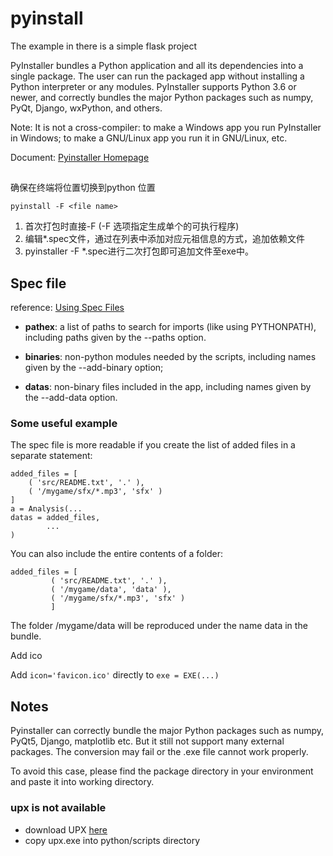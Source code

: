 # pyinstall

The example in there is a simple flask project

PyInstaller bundles a Python application and all its dependencies into a single package. The user can run the packaged app without installing a Python interpreter or any modules. PyInstaller supports Python 3.6 or newer, and correctly bundles the major Python packages such as numpy, PyQt, Django, wxPython, and others.

Note: It is not a cross-compiler: to make a Windows app you run PyInstaller in Windows; to make a GNU/Linux app you run it in GNU/Linux, etc. 

Document: [Pyinstaller Homepage](https://pyinstaller.readthedocs.io/en/stable/index.html)

##

确保在终端将位置切换到python 位置

`pyinstall -F <file name>`

1. 首次打包时直接-F (-F 选项指定生成单个的可执行程序)
2. 编辑*.spec文件，通过在列表中添加对应元祖信息的方式，追加依赖文件
3. pyinstaller -F *.spec进行二次打包即可追加文件至exe中。

## Spec file

reference: [Using Spec Files](https://pyinstaller.readthedocs.io/en/stable/spec-files.html) 

- **pathex**: a list of paths to search for imports (like using PYTHONPATH), including paths given by the --paths option.
 
- **binaries**: non-python modules needed by the scripts, including names given by the --add-binary option;

- **datas**: non-binary files included in the app, including names given by the --add-data option.

### Some useful example

The spec file is more readable if you create the list of added files in a separate statement:

```
added_files = [
    ( 'src/README.txt', '.' ),
    ( '/mygame/sfx/*.mp3', 'sfx' )
]
a = Analysis(...
datas = added_files,
        ...
)
```

You can also include the entire contents of a folder:

```
added_files = [
         ( 'src/README.txt', '.' ),
         ( '/mygame/data', 'data' ),
         ( '/mygame/sfx/*.mp3', 'sfx' )
         ]
```

The folder /mygame/data will be reproduced under the name data in the bundle.

Add ico

Add `icon='favicon.ico'` directly to `exe = EXE(...)` 

## Notes

Pyinstaller can correctly bundle the major Python packages such as numpy, PyQt5, Django, matplotlib etc.
But it still not support many external packages. The conversion may fail or the .exe file cannot work properly.

To avoid this case, please find the package directory in your environment and paste it into working directory.

### upx is not available

- download UPX [here](https://upx.github.io/)
- copy upx.exe into python/scripts directory
